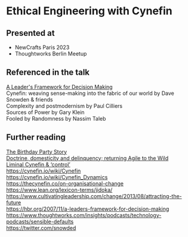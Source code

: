 # Ethical Engineering with Cynefin

## Presented at
- NewCrafts Paris 2023
- Thoughtworks Berlin Meetup

## Referenced in the talk
[A Leader's Framework for Decision Making](https://hbr.org/2007/11/a-leaders-framework-for-decision-making)  
Cynefin: weaving sense-making into the fabric of our world by Dave Snowden & friends  
Complexity and postmodernism by Paul Cilliers  
Sources of Power by Gary Klein  
Fooled by Randomness by Nassim Taleb  

## Further reading
[The Birthday Party Story](https://www.youtube.com/watch?v=5vBQ4_G8mrM)  
[Doctrine, domesticity and delinquency; returning Agile to the Wild](https://www.youtube.com/watch?v=jE8hHUE6-_M)  
[Liminal Cynefin & ‘control’
](https://thecynefin.co/liminal-cynefin-control/)  
https://cynefin.io/wiki/Cynefin  
https://cynefin.io/wiki/Cynefin_Dynamics  
https://thecynefin.co/on-organisational-change  
https://www.lean.org/lexicon-terms/jidoka/  
https://www.cultivatingleadership.com/change/2013/08/attracting-the-future  
https://hbr.org/2007/11/a-leaders-framework-for-decision-making  
https://www.thoughtworks.com/insights/podcasts/technology-podcasts/sensible-defaults  
https://twitter.com/snowded  
